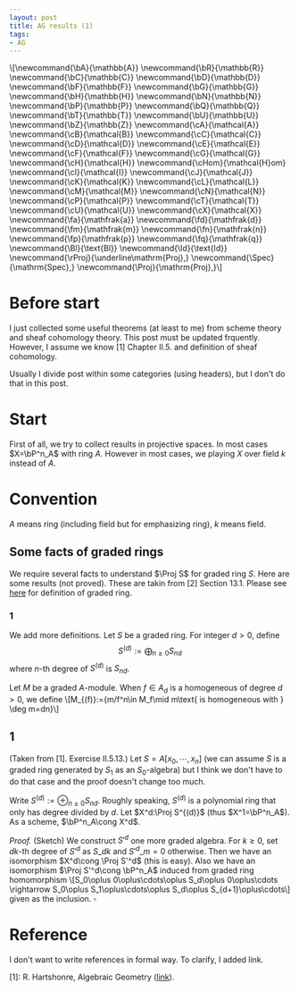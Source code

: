 ```yaml
---
layout: post
title: AG results (1)
tags: 
- AG
---
```

\\[\newcommand{\bA}{\mathbb{A}}
\newcommand{\bR}{\mathbb{R}}
\newcommand{\bC}{\mathbb{C}}
\newcommand{\bD}{\mathbb{D}}
\newcommand{\bF}{\mathbb{F}}
\newcommand{\bG}{\mathbb{G}}
\newcommand{\bH}{\mathbb{H}}
\newcommand{\bN}{\mathbb{N}}
\newcommand{\bP}{\mathbb{P}}
\newcommand{\bQ}{\mathbb{Q}}
\newcommand{\bT}{\mathbb{T}}
\newcommand{\bU}{\mathbb{U}}
\newcommand{\bZ}{\mathbb{Z}}
\newcommand{\cA}{\mathcal{A}}
\newcommand{\cB}{\mathcal{B}}
\newcommand{\cC}{\mathcal{C}}
\newcommand{\cD}{\mathcal{D}}
\newcommand{\cE}{\mathcal{E}}
\newcommand{\cF}{\mathcal{F}}
\newcommand{\cG}{\mathcal{G}}
\newcommand{\cH}{\mathcal{H}}
\newcommand{\cHom}{\mathcal{H}om}
\newcommand{\cI}{\mathcal{I}}
\newcommand{\cJ}{\mathcal{J}}
\newcommand{\cK}{\mathcal{K}}
\newcommand{\cL}{\mathcal{L}}
\newcommand{\cM}{\mathcal{M}}
\newcommand{\cN}{\mathcal{N}}
\newcommand{\cP}{\mathcal{P}}
\newcommand{\cT}{\mathcal{T}}
\newcommand{\cU}{\mathcal{U}}
\newcommand{\cX}{\mathcal{X}}
\newcommand{\fa}{\mathfrak{a}}
\newcommand{\fd}{\mathfrak{d}}
\newcommand{\fm}{\mathfrak{m}}
\newcommand{\fn}{\mathfrak{n}}
\newcommand{\fp}{\mathfrak{p}}
\newcommand{\fq}{\mathfrak{q}}
\newcommand{\Bl}{\text{Bl}}
\newcommand{\Id}{\text{Id}}
\newcommand{\rProj}{\underline\mathrm{Proj}\,}
\newcommand{\Spec}{\mathrm{Spec}\,}
\newcommand{\Proj}{\mathrm{Proj}\,}\\]

# Before start

I just collected some useful theorems (at least to me) from scheme theory and sheaf cohomology theory. This post must be updated frquently. However, I assume we know \[1\] Chapter II.5. and definition of sheaf cohomology.

Usually I divide post within some categories (using headers), but I don't do that in this post.

# Start

First of all, we try to collect results in projective spaces. In most cases $X=\bP^n_A$ with ring $A$. However in most cases, we playing $X$ over field $k$ instead of $A$. 

# Convention

$A$ means ring (including field but for emphasizing ring), $k$ means field.

## Some facts of graded rings

We require several facts to understand $\Proj S$ for graded ring $S$. Here are some results (not proved). These are takin from \[2\] Section 13.1. Please see [here](https://en.wikipedia.org/wiki/Graded_ring) for definition of graded ring.

### 1
We add more definitions. Let $S$ be a graded ring. For integer $d>0$, define
$$S^{(d)}:=\bigoplus_{n\geq 0}  S_{nd}$$
where $n$-th degree of $S^{(d)}$ is $S_{nd}$. 

Let $M$ be a graded $A$-module. When $f\in A_d$ is a homogeneous of degree $d>0$, we define 
\\[M_{(f)}:=\{m/f^n\in M_f\mid m\text{ is homogeneous with } \deg m=dn\}\\]


## 1

(Taken from [1]. Exercise II.5.13.) Let $S=A[x_0,\cdots,x_n]$ (we can assume $S$ is a graded ring generated by $S_1$ as an $S_0$-algebra) but I think we don't have to do that case and the proof doesn't change too much.

Write $S^{(d)}:=\oplus_{n\geq 0} S_{nd}$. Roughly speaking, $S^{(d)}$ is a polynomial ring that only has degree divided by $d$. Let $X^d:\Proj S^{(d)}$ (thus $X^1=\bP^n_A$). As a scheme, $\bP^n_A\cong X^d$.

*Proof.* (Sketch) We construct $S'^d$ one more graded algebra. For $k\geq 0$, set $dk$-th degree of $S'^d$ as $S\_{dk}$ and $S'^d\_m=0$ otherwise. Then we have an isomorphism $X^d\cong \Proj S'^d$ (this is easy). Also we have an isomorphism $\Proj S'^d\cong \bP^n_A$ induced from graded ring homomorphism
\\[S_0\oplus 0\oplus\cdots\oplus S_d\oplus 0\oplus\cdots \rightarrow S_0\oplus S_1\oplus\cdots\oplus S_d\oplus S_{d+1}\oplus\cdots\\]
given as the inclusion. $\square$



# Reference

I don't want to write references in formal way. To clarify, I added link.

\[1\]: R. Hartshonre, Algebraic Geometry ([link](https://link.springer.com/book/10.1007/978-1-4757-3849-0)).